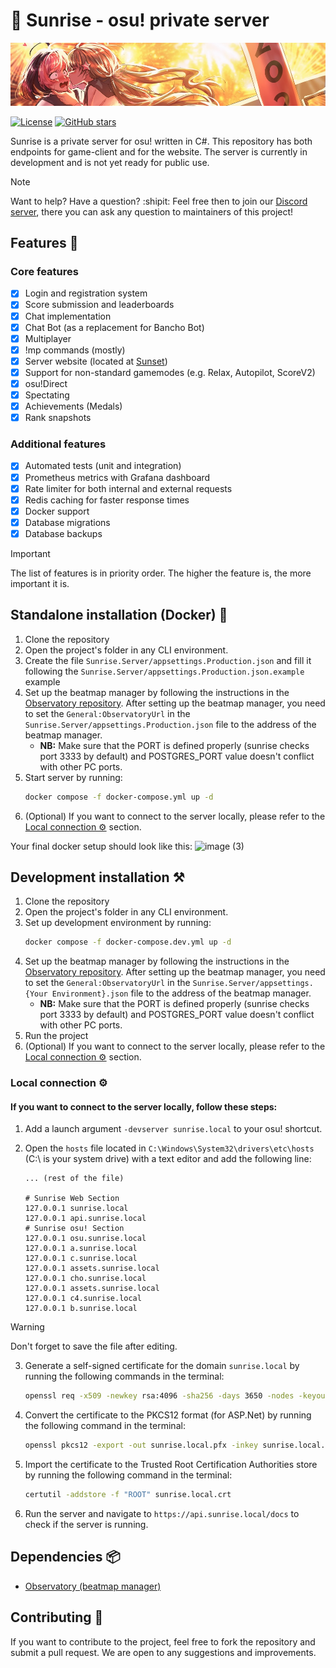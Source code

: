 # 🌅 Sunrise - osu! private server

<p align="center">
  <img src="./readme.jpg" alt="Artwork made by torekka. We don't own the rights to this image.">
</p>

[![License](https://img.shields.io/badge/license-MIT-blue.svg)](https://opensource.org/licenses/MIT)
[![GitHub stars](https://img.shields.io/github/stars/SunriseCommunity/Sunrise.svg?style=social&label=Star)](https://github.com/SunriseCommunity/Sunrise)


Sunrise is a private server for osu! written in C#. This repository has both endpoints for game-client and for the
website. The server is currently in development and is not yet ready for public use.

> [!NOTE]
> Want to help? Have a question? :shipit: Feel free then to join our [Discord server](https://discord.gg/BjV7c9VRfn), there you can ask any question to maintainers of this project!

## Features 🌟

### Core features

- [x] Login and registration system
- [x] Score submission and leaderboards
- [x] Chat implementation
- [x] Chat Bot (as a replacement for Bancho Bot)
- [x] Multiplayer
- [x] !mp commands (mostly)
- [x] Server website (located at [Sunset](https://github.com/SunriseCommunity/Sunset))
- [x] Support for non-standard gamemodes (e.g. Relax, Autopilot, ScoreV2)
- [x] osu!Direct
- [x] Spectating
- [x] Achievements (Medals)
- [x] Rank snapshots

### Additional features

- [x] Automated tests (unit and integration)
- [x] Prometheus metrics with Grafana dashboard
- [x] Rate limiter for both internal and external requests
- [x] Redis caching for faster response times
- [x] Docker support
- [x] Database migrations
- [x] Database backups

> [!IMPORTANT]
> The list of features is in priority order. The higher the feature is, the more important it is.

## Standalone installation (Docker) 🐳

1. Clone the repository
2. Open the project's folder in any CLI environment.
3. Create the file `Sunrise.Server/appsettings.Production.json` and fill it following the `Sunrise.Server/appsettings.Production.json.example` example
4. Set up the beatmap manager by following the instructions in
   the [Observatory repository](https://github.com/SunriseCommunity/Observatory). After setting up the beatmap manager,
   you need to set the `General:ObservatoryUrl` in the `Sunrise.Server/appsettings.Production.json` file to the address of the beatmap manager. 
    - **NB:** Make sure that the PORT is defined properly (sunrise checks port 3333 by default) and POSTGRES_PORT value doesn't conflict with other PC ports.
5. Start server by running:
   ```bash
   docker compose -f docker-compose.yml up -d
   ```
6. (Optional) If you want to connect to the server locally, please refer to
   the [Local connection ⚙️](##local-connection)
   section.

Your final docker setup should look like this:
![image (3)](https://github.com/user-attachments/assets/998318b5-2112-4927-a040-0a8d7cc70b8b)

## Development installation ⚒️

1. Clone the repository
2. Open the project's folder in any CLI environment.
3. Set up development environment by running:
   ```bash
   docker compose -f docker-compose.dev.yml up -d
   ```
4. Set up the beatmap manager by following the instructions in
   the [Observatory repository](https://github.com/SunriseCommunity/Observatory). After setting up the beatmap manager,
   you need to set the `General:ObservatoryUrl` in the `Sunrise.Server/appsettings.{Your Environment}.json` file to the address of the beatmap manager.
    - **NB:** Make sure that the PORT is defined properly (sunrise checks port 3333 by default) and POSTGRES_PORT value doesn't conflict with other PC ports.
5. Run the project
6. (Optional) If you want to connect to the server locally, please refer to
   the [Local connection ⚙️](##local-connection)
   section.

### Local connection ⚙️

#### If you want to connect to the server locally, follow these steps:

1. Add a launch argument `-devserver sunrise.local` to your osu! shortcut.
2. Open the `hosts` file located in `C:\Windows\System32\drivers\etc\hosts` (C:\ is your system drive) with a text
   editor and add the following line:

   ```hosts
   ... (rest of the file)

   # Sunrise Web Section
   127.0.0.1 sunrise.local
   127.0.0.1 api.sunrise.local
   # Sunrise osu! Section
   127.0.0.1 osu.sunrise.local
   127.0.0.1 a.sunrise.local
   127.0.0.1 c.sunrise.local
   127.0.0.1 assets.sunrise.local
   127.0.0.1 cho.sunrise.local
   127.0.0.1 assets.sunrise.local
   127.0.0.1 c4.sunrise.local
   127.0.0.1 b.sunrise.local
   ```

> [!WARNING]
> Don't forget to save the file after editing.

3. Generate a self-signed certificate for the domain `sunrise.local` by running the following commands in the terminal:

   ```bash
   openssl req -x509 -newkey rsa:4096 -sha256 -days 3650 -nodes -keyout sunrise.local.key -out sunrise.local.crt -subj "/CN=sunrise.local" -addext "subjectAltName=DNS:sunrise.local,DNS:*.sunrise.local,IP:10.0.0.1"
   ```

4. Convert the certificate to the PKCS12 format (for ASP.Net) by running the following command in the terminal:

   ```bash
   openssl pkcs12 -export -out sunrise.local.pfx -inkey sunrise.local.key -in sunrise.local.crt -password pass:password
   ```

5. Import the certificate to the Trusted Root Certification Authorities store by running the following command in the
   terminal:

   ```bash
   certutil -addstore -f "ROOT" sunrise.local.crt
   ```

6. Run the server and navigate to `https://api.sunrise.local/docs` to check if the server is running.

## Dependencies 📦

- [Observatory (beatmap manager)](https://github.com/SunriseCommunity/Observatory)

## Contributing 💖

If you want to contribute to the project, feel free to fork the repository and submit a pull request. We are open to any
suggestions and improvements.
